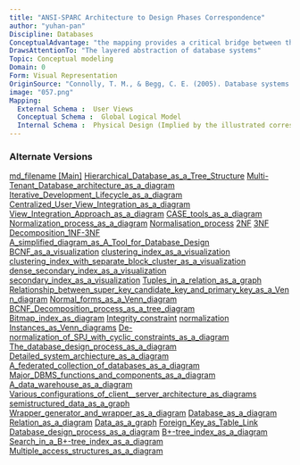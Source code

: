 ```yaml
---
title: "ANSI-SPARC Architecture to Design Phases Correspondence"
author: "yuhan-pan"
Discipline: Databases
ConceptualAdvantage: "the mapping provides a critical bridge between the theoretical, three-level ANSI-SPARC architecture and the practical, real-world phases of database design"
DrawsAttentionTo: "The layered abstraction of database systems"
Topic: Conceptual modeling
Domain: 0
Form: Visual Representation
OriginSource: "Connolly, T. M., & Begg, C. E. (2005). Database systems: a practical approach to design, implementation, and management. Pearson Education."
image: "057.png"
Mapping:
  External Schema :  User Views
  Conceptual Schema :  Global Logical Model
  Internal Schema :  Physical Design (Implied by the illustrated correspondence)
---
```

### Alternate Versions
<a href="/nms/md_filename.html">md_filename [Main]</a>
<a href="/nms/Hierarchical_Database_as_a_Tree_Structure.html">Hierarchical_Database_as_a_Tree_Structure</a>
<a href="/nms/Multi-Tenant_Database_architecture_as_a_diagram.html">Multi-Tenant_Database_architecture_as_a_diagram</a>
<a href="/nms/Iterative_Development_Lifecycle_as_a_diagram.html">Iterative_Development_Lifecycle_as_a_diagram</a>
<a href="/nms/Centralized_User_View_Integration_as_a_diagram.html">Centralized_User_View_Integration_as_a_diagram</a>
<a href="/nms/View_Integration_Approach_as_a_diagram.html">View_Integration_Approach_as_a_diagram</a>
<a href="/nms/CASE_tools_as_a_diagram.html">CASE_tools_as_a_diagram</a>
<a href="/nms/Normalization_process_as_a_diagram.html">Normalization_process_as_a_diagram</a>
<a href="/nms/Normalisation_process.html">Normalisation_process</a>
<a href="/nms/2NF.html">2NF</a>
<a href="/nms/3NF.html">3NF</a>
<a href="/nms/Decomposition_1NF-3NF.html">Decomposition_1NF-3NF</a>
<a href="/nms/A_simplified_diagram_as_A_Tool_for_Database_Design.html">A_simplified_diagram_as_A_Tool_for_Database_Design</a>
<a href="/nms/BCNF_as_a_visualization.html">BCNF_as_a_visualization</a>
<a href="/nms/clustering_index_as_a_visualization.html">clustering_index_as_a_visualization</a>
<a href="/nms/clustering_index_with_separate_block_cluster_as_a_visualization.html">clustering_index_with_separate_block_cluster_as_a_visualization</a>
<a href="/nms/dense_secondary_index_as_a_visualization.html">dense_secondary_index_as_a_visualization</a>
<a href="/nms/secondary_index_as_a_visualization.html">secondary_index_as_a_visualization</a>
<a href="/nms/Tuples_in_a_relation_as_a_graph.html">Tuples_in_a_relation_as_a_graph</a>
<a href="/nms/Relationship_between_super_key_candidate_key_and_primary_key_as_a_Venn_diagram.html">Relationship_between_super_key_candidate_key_and_primary_key_as_a_Venn_diagram</a>
<a href="/nms/Normal_forms_as_a_Venn_diagram.html">Normal_forms_as_a_Venn_diagram</a>
<a href="/nms/BCNF_Decomposition_process_as_a_tree_diagram.html">BCNF_Decomposition_process_as_a_tree_diagram</a>
<a href="/nms/Bitmap_index_as_diagram.html">Bitmap_index_as_diagram</a>
<a href="/nms/Integrity_constraint.html">Integrity_constraint</a>
<a href="/nms/normalization.html">normalization</a>
<a href="/nms/Instances_as_Venn_diagrams.html">Instances_as_Venn_diagrams</a>
<a href="/nms/De-normalization_of_SPJ_with_cyclic_constraints_as_a_diagram.html">De-normalization_of_SPJ_with_cyclic_constraints_as_a_diagram</a>
<a href="/nms/The_database_design_process_as_a_diagram.html">The_database_design_process_as_a_diagram</a>
<a href="/nms/Detailed_system_archiecture_as_a_diagram.html">Detailed_system_archiecture_as_a_diagram</a>
<a href="/nms/A_federated_collection_of_databases_as_a_diagram.html">A_federated_collection_of_databases_as_a_diagram</a>
<a href="/nms/Major_DBMS_functions_and_components_as_a_diagram.html">Major_DBMS_functions_and_components_as_a_diagram</a>
<a href="/nms/A_data_warehouse_as_a_diagram.html">A_data_warehouse_as_a_diagram</a>
<a href="/nms/Various_configurations_of_client__server_architecture_as_diagrams.html">Various_configurations_of_client__server_architecture_as_diagrams</a>
<a href="/nms/semistructured_data_as_a_graph.html">semistructured_data_as_a_graph</a>
<a href="/nms/Wrapper_generator_and_wrapper_as_a_diagram.html">Wrapper_generator_and_wrapper_as_a_diagram</a>
<a href="/nms/Database_as_a_diagram.html">Database_as_a_diagram</a>
<a href="/nms/Relation_as_a_diagram.html">Relation_as_a_diagram</a>
<a href="/nms/Data_as_a_graph.html">Data_as_a_graph</a>
<a href="/nms/Foreign_Key_as_Table_Link.html">Foreign_Key_as_Table_Link</a>
<a href="/nms/Database_design_process_as_a_diagram.html">Database_design_process_as_a_diagram</a>
<a href="/nms/B+-tree_index_as_a_diagram.html">B+-tree_index_as_a_diagram</a>
<a href="/nms/Search_in_a_B+-tree_index_as_a_diagram.html">Search_in_a_B+-tree_index_as_a_diagram</a>
<a href="/nms/Multiple_access_structures_as_a_diagram.html">Multiple_access_structures_as_a_diagram</a>
